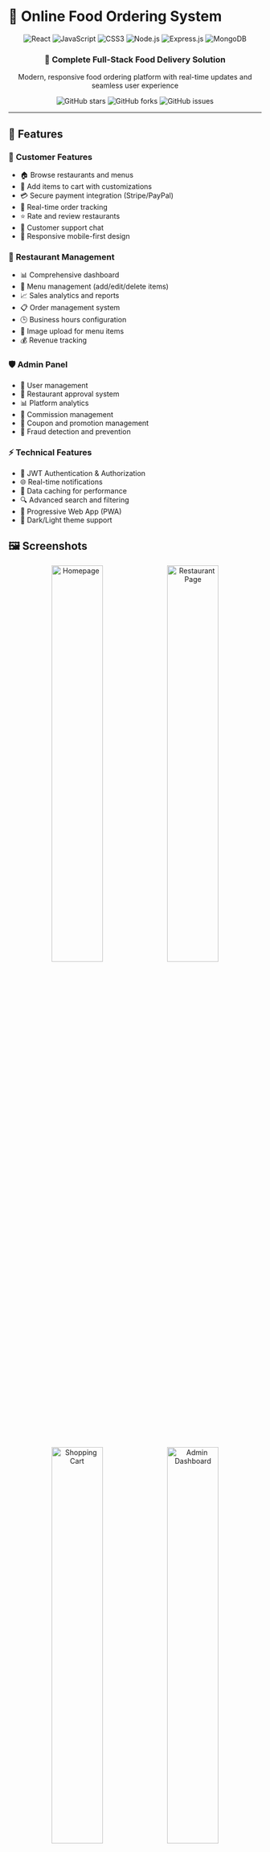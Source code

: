 # 🍕 Online Food Ordering System

<div align="center">
  <img src="https://img.shields.io/badge/React-20232A?style=for-the-badge&logo=react&logoColor=61DAFB" alt="React" />
  <img src="https://img.shields.io/badge/JavaScript-F7DF1E?style=for-the-badge&logo=javascript&logoColor=black" alt="JavaScript" />
  <img src="https://img.shields.io/badge/CSS3-1572B6?style=for-the-badge&logo=css3&logoColor=white" alt="CSS3" />
  <img src="https://img.shields.io/badge/Node.js-43853D?style=for-the-badge&logo=node.js&logoColor=white" alt="Node.js" />
  <img src="https://img.shields.io/badge/Express.js-404D59?style=for-the-badge&logo=express&logoColor=white" alt="Express.js" />
  <img src="https://img.shields.io/badge/MongoDB-4EA94B?style=for-the-badge&logo=mongodb&logoColor=white" alt="MongoDB" />
</div>

<div align="center">
  <h3>🚀 Complete Full-Stack Food Delivery Solution</h3>
  <p>Modern, responsive food ordering platform with real-time updates and seamless user experience</p>
</div>

<div align="center">
  <img src="https://img.shields.io/github/stars/minindu-alwis/Online-Food-Ordering-Full-Stack-Project-FrontEnd?style=social" alt="GitHub stars" />
  <img src="https://img.shields.io/github/forks/minindu-alwis/Online-Food-Ordering-Full-Stack-Project-FrontEnd?style=social" alt="GitHub forks" />
  <img src="https://img.shields.io/github/issues/minindu-alwis/Online-Food-Ordering-Full-Stack-Project-FrontEnd" alt="GitHub issues" />
</div>

---

## 🎯 Features

### 👤 **Customer Features**
- 🏠 Browse restaurants and menus
- 🛒 Add items to cart with customizations
- 💳 Secure payment integration (Stripe/PayPal)
- 📍 Real-time order tracking
- ⭐ Rate and review restaurants
- 💬 Customer support chat
- 📱 Responsive mobile-first design

### 🏪 **Restaurant Management**
- 📊 Comprehensive dashboard
- 🍔 Menu management (add/edit/delete items)
- 📈 Sales analytics and reports
- 📋 Order management system
- 🕒 Business hours configuration
- 📸 Image upload for menu items
- 💰 Revenue tracking

### 🛡️ **Admin Panel**
- 👥 User management
- 🏪 Restaurant approval system
- 📊 Platform analytics
- 💼 Commission management
- 🎫 Coupon and promotion management
- 🚨 Fraud detection and prevention

### ⚡ **Technical Features**
- 🔐 JWT Authentication & Authorization
- 🌐 Real-time notifications
- 💾 Data caching for performance
- 🔍 Advanced search and filtering
- 📱 Progressive Web App (PWA)
- 🌙 Dark/Light theme support

## 🖼️ Screenshots

<div align="center">
  <img src="./screenshots/homepage.png" alt="Homepage" width="45%" />
  <img src="./screenshots/restaurant-page.png" alt="Restaurant Page" width="45%" />
</div>

<div align="center">
  <img src="./screenshots/cart.png" alt="Shopping Cart" width="45%" />
  <img src="./screenshots/dashboard.png" alt="Admin Dashboard" width="45%" />
</div>

## 🏗️ System Architecture

```mermaid
graph TB
    A[React Frontend] --> B[Express.js API]
    B --> C[MongoDB Database]
    B --> D[Redis Cache]
    B --> E[Payment Gateway]
    B --> F[Email Service]
    A --> G[Socket.io Client]
    B --> H[Socket.io Server]
    I[Admin Panel] --> B
    J[Restaurant Dashboard] --> B
```

## 🚀 Quick Start

### Prerequisites

Make sure you have the following installed:
- **Node.js** (v14 or higher)
- **npm** or **yarn**
- **MongoDB** (local or Atlas)
- **Git**

### Frontend Setup

1. **Clone the repository**
   ```bash
   git clone https://github.com/minindu-alwis/Online-Food-Ordering-Full-Stack-Project-FrontEnd.git
   cd Online-Food-Ordering-Full-Stack-Project-FrontEnd
   ```

2. **Install dependencies**
   ```bash
   npm install
   # or
   yarn install
   ```

3. **Environment Configuration**
   
   Create a `.env` file in the root directory:
   ```env
   REACT_APP_API_URL=http://localhost:5000/api
   REACT_APP_SOCKET_URL=http://localhost:5000
   REACT_APP_STRIPE_PUBLIC_KEY=your_stripe_public_key
   REACT_APP_GOOGLE_MAPS_API_KEY=your_google_maps_api_key
   REACT_APP_FIREBASE_CONFIG=your_firebase_config
   ```

4. **Start the development server**
   ```bash
   npm start
   # or
   yarn start
   ```

5. **Open your browser**
   
   Navigate to [http://localhost:3000](http://localhost:3000)

### Backend Setup

> **Note**: This is the frontend repository. For the complete setup, you'll also need the backend server.

```bash
# Clone and setup backend (adjust URL as needed)
git clone https://github.com/minindu-alwis/Online-Food-Ordering-Backend.git
cd Online-Food-Ordering-Backend
npm install
# Configure backend environment variables
npm run dev
```

## 🛠️ Technology Stack

### Frontend
- **Framework**: React 18
- **State Management**: Redux Toolkit
- **Routing**: React Router v6
- **Styling**: CSS3, Styled Components
- **UI Components**: Material-UI / Ant Design
- **Maps Integration**: Google Maps API
- **Real-time**: Socket.io Client
- **Forms**: Formik + Yup
- **HTTP Client**: Axios

### Backend
- **Runtime**: Node.js
- **Framework**: Express.js
- **Database**: MongoDB with Mongoose
- **Authentication**: JWT
- **File Upload**: Multer + Cloudinary
- **Payments**: Stripe API
- **Email**: Nodemailer
- **Real-time**: Socket.io
- **Caching**: Redis

### DevOps & Deployment
- **Frontend Hosting**: Netlify / Vercel
- **Backend Hosting**: Heroku / DigitalOcean
- **Database**: MongoDB Atlas
- **CDN**: Cloudinary
- **Monitoring**: Sentry

## 📁 Project Structure

```
Online-Food-Ordering-Frontend/
├── 📁 public/                 # Static assets
│   ├── 🖼️ images/           # App images
│   └── 📄 index.html         # HTML template
├── 📁 src/                   # Source code
│   ├── 📁 components/        # Reusable components
│   │   ├── 📁 common/        # Common UI components
│   │   ├── 📁 layout/        # Layout components
│   │   └── 📁 forms/         # Form components
│   ├── 📁 pages/             # Page components
│   │   ├── 🏠 Home/          # Homepage
│   │   ├── 🏪 Restaurant/    # Restaurant pages
│   │   ├── 🛒 Cart/          # Shopping cart
│   │   ├── 👤 Profile/       # User profile
│   │   └── 📊 Dashboard/     # Admin/Restaurant dashboard
│   ├── 📁 redux/             # State management
│   │   ├── 📁 slices/        # Redux slices
│   │   └── 📄 store.js       # Redux store
│   ├── 📁 services/          # API services
│   ├── 📁 utils/             # Utility functions
│   ├── 📁 hooks/             # Custom React hooks
│   ├── 📁 styles/            # CSS styles
│   └── 📄 App.js             # Main App component
├── 📄 package.json           # Dependencies
└── 📄 README.md              # This file
```

## 🎨 Key Components

### Customer Journey
```javascript
// Example: Adding item to cart
const addToCart = (item, customizations) => {
  dispatch(cartActions.addItem({
    ...item,
    customizations,
    quantity: 1
  }));
  showToast('Item added to cart!');
};
```

### Restaurant Management
```javascript
// Example: Menu item management
const MenuManager = () => {
  const [menuItems, setMenuItems] = useState([]);
  
  const addMenuItem = async (itemData) => {
    try {
      const response = await api.post('/menu-items', itemData);
      setMenuItems([...menuItems, response.data]);
    } catch (error) {
      console.error('Error adding menu item:', error);
    }
  };
};
```

## 🔧 Configuration

### Environment Variables

| Variable | Description | Required |
|----------|-------------|----------|
| `REACT_APP_API_URL` | Backend API base URL | ✅ |
| `REACT_APP_SOCKET_URL` | Socket.io server URL | ✅ |
| `REACT_APP_STRIPE_PUBLIC_KEY` | Stripe publishable key | ✅ |
| `REACT_APP_GOOGLE_MAPS_API_KEY` | Google Maps API key | ✅ |
| `REACT_APP_FIREBASE_CONFIG` | Firebase configuration | ⚠️ |
| `REACT_APP_CLOUDINARY_CLOUD_NAME` | Cloudinary cloud name | ⚠️ |

### Build Configuration

```json
{
  "scripts": {
    "start": "react-scripts start",
    "build": "react-scripts build",
    "test": "react-scripts test",
    "eject": "react-scripts eject",
    "lint": "eslint src/",
    "lint:fix": "eslint src/ --fix"
  }
}
```

## 🧪 Testing

```bash
# Run all tests
npm test

# Run tests with coverage
npm test -- --coverage

# Run specific test suite
npm test -- --testNamePattern="Cart"
```

## 📊 Performance Optimizations

- **Code Splitting**: Route-based and component-based lazy loading
- **Image Optimization**: WebP format with fallbacks
- **Caching**: Service worker for offline functionality
- **Bundle Analysis**: Webpack Bundle Analyzer integration
- **Lighthouse Score**: 90+ on all metrics

## 🚀 Deployment

### Frontend Deployment (Netlify)

1. **Build the project**
   ```bash
   npm run build
   ```

2. **Deploy to Netlify**
   ```bash
   # Install Netlify CLI
   npm install -g netlify-cli
   
   # Deploy
   netlify deploy --prod --dir=build
   ```

### Alternative Deployment Options

**Vercel**
```bash
npm install -g vercel
vercel --prod
```

**Firebase Hosting**
```bash
npm install -g firebase-tools
firebase deploy
```

## 🤝 Contributing

We welcome contributions! Here's how you can help:

1. **Fork the repository**
2. **Create a feature branch**
   ```bash
   git checkout -b feature/amazing-feature
   ```
3. **Make your changes**
   - Follow the coding standards
   - Add tests for new features
   - Update documentation
4. **Commit your changes**
   ```bash
   git commit -m 'Add: Amazing new feature'
   ```
5. **Push to your branch**
   ```bash
   git push origin feature/amazing-feature
   ```
6. **Open a Pull Request**

### Development Guidelines

- **Code Style**: Follow ESLint configuration
- **Commits**: Use conventional commit messages
- **Testing**: Maintain test coverage above 80%
- **Documentation**: Update README for new features

## 📈 Performance Metrics

- ⚡ **Loading Time**: < 2 seconds
- 📱 **Mobile Performance**: 95+ Lighthouse score
- 🎯 **SEO Score**: 100/100
- ♿ **Accessibility**: WCAG 2.1 AA compliant
- 🔒 **Security**: A+ rating on security headers

## 🐛 Known Issues & Roadmap

### Current Issues
- [ ] Payment gateway testing in development
- [ ] Real-time notifications on iOS Safari

### Upcoming Features
- [ ] 🍕 Multi-restaurant ordering
- [ ] 🎁 Loyalty program integration
- [ ] 📱 Mobile app (React Native)
- [ ] 🤖 AI-powered recommendations
- [ ] 📊 Advanced analytics dashboard
- [ ] 🌍 Multi-language support

## 📞 Support & Contact

<div align="center">

**Need Help?**

[![GitHub Issues](https://img.shields.io/badge/GitHub-Issues-red?style=for-the-badge&logo=github)](https://github.com/minindu-alwis/Online-Food-Ordering-Full-Stack-Project-FrontEnd/issues)
[![Email](https://img.shields.io/badge/Email-Contact-blue?style=for-the-badge&logo=gmail)](mailto:your-email@example.com)

</div>

## 📄 License

This project is licensed under the MIT License - see the [LICENSE](LICENSE) file for details.

## 🙏 Acknowledgments

- **React Team** for the amazing framework
- **MySql** for the flexible database solution
- **Stripe** for secure payment processing
- **Contributors** who helped improve this project
- **Open Source Community** for inspiration and support

---

<div align="center">
  <p>Made with ❤️ by <a href="https://github.com/minindu-alwis">Minindu Alwis</a></p>
  <p>⭐ Star this repository if it helped you build your food ordering platform!</p>
  
  **🍕 Happy Coding & Bon Appétit! 🍕**
</div>

## 🔄 API Integration Examples

### Authentication
```javascript
// Login functionality
const login = async (credentials) => {
  try {
    const response = await axios.post('/auth/login', credentials);
    localStorage.setItem('token', response.data.token);
    setUser(response.data.user);
  } catch (error) {
    setError('Invalid credentials');
  }
};
```

### Order Management
```javascript
// Place order
const placeOrder = async (orderData) => {
  try {
    const response = await axios.post('/orders', orderData, {
      headers: { Authorization: `Bearer ${token}` }
    });
    return response.data;
  } catch (error) {
    throw new Error('Failed to place order');
  }
};
```

### Real-time Updates
```javascript
// Socket.io integration
useEffect(() => {
  const socket = io(process.env.REACT_APP_SOCKET_URL);
  
  socket.on('orderStatusUpdate', (data) => {
    dispatch(updateOrderStatus(data));
    showNotification(`Order ${data.orderId} is ${data.status}`);
  });
  
  return () => socket.disconnect();
}, [dispatch]);
```

## 📱 Mobile Responsiveness

The application is fully responsive and optimized for:
- 📱 **Mobile**: 320px - 768px
- 📱 **Tablet**: 768px - 1024px  
- 💻 **Desktop**: 1024px+
- 🖥️ **Large Screens**: 1440px+

## 🔐 Security Features

- 🛡️ **HTTPS Enforcement**
- 🔑 **JWT Token Authentication**
- 🚫 **XSS Protection**
- 🔒 **CSRF Protection**
- 📝 **Input Validation & Sanitization**
- 🚨 **Rate Limiting**
- 🔐 **Secure Headers**
